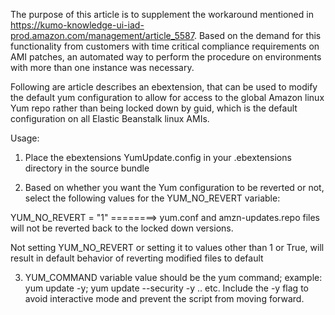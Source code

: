 The purpose of this article is to supplement the workaround mentioned in https://kumo-knowledge-ui-iad-prod.amazon.com/management/article_5587. Based on the demand for this functionality from customers with time critical compliance requirements on AMI patches, an automated way to perform the procedure on environments with more than one instance was necessary. 

Following are article describes an ebextension, that can be used to modify the default yum configuration to allow for access to the global Amazon linux Yum repo rather than being locked down by guid, which is the default configuration on all Elastic Beanstalk linux AMIs.

Usage:

1) Place the ebextensions YumUpdate.config in your .ebextensions directory in the source bundle

2) Based on whether you want the Yum configuration to be reverted or not, select the following values for the YUM_NO_REVERT variable:

YUM_NO_REVERT = "1"   ========> yum.conf and amzn-updates.repo files will not be reverted back to the locked down versions. 

Not setting YUM_NO_REVERT or setting it to values other than 1 or True, will result in default behavior of reverting modified files to default

3) YUM_COMMAND variable value should be the yum command; example: yum update -y; yum update --security -y .. etc. Include the -y flag to avoid interactive mode and prevent the script from moving forward. 
